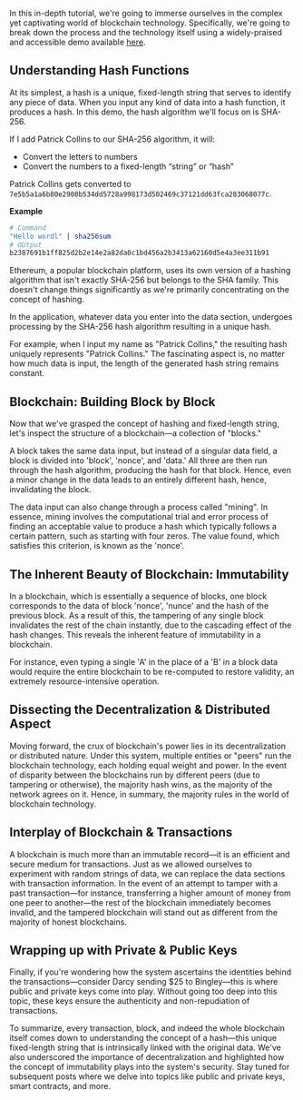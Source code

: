 
In this in-depth tutorial, we're going to immerse ourselves in the complex yet captivating world of blockchain technology. Specifically, we're going to break down the process and the technology itself using a widely-praised and accessible demo available [here](https://andersbrownworth.com/blockchain/).

## Understanding Hash Functions

At its simplest, a hash is a unique, fixed-length string that serves to identify any piece of data. When you input any kind of data into a hash function, it produces a hash. In this demo, the hash algorithm we'll focus on is SHA-256.

If I add Patrick Collins to our SHA-256 algorithm, it will:

- Convert the letters to numbers
- Convert the numbers to a fixed-length “string” or “hash”

Patrick Collins gets converted to `7e5b5a1a6b80e2908b534dd5728a998173d502469c37121dd63fca283068077c`.

**Example**
```sh
# Command
"Hello wordl" | sha256sum
# OUtput
b2387691b1ff825d2b2e14e2a82da0c1bd456a2b3413a62160d5e4a3ee311b91 
```

Ethereum, a popular blockchain platform, uses its own version of a hashing algorithm that isn't exactly SHA-256 but belongs to the SHA family. This doesn't change things significantly as we're primarily concentrating on the concept of hashing.

In the application, whatever data you enter into the data section, undergoes processing by the SHA-256 hash algorithm resulting in a unique hash.

For example, when I input my name as "Patrick Collins," the resulting hash uniquely represents "Patrick Collins." The fascinating aspect is, no matter how much data is input, the length of the generated hash string remains constant.

## Blockchain: Building Block by Block

Now that we've grasped the concept of hashing and fixed-length string, let's inspect the structure of a blockchain—a collection of "blocks."

A block takes the same data input, but instead of a singular data field, a block is divided into 'block', 'nonce', and 'data.' All three are then run through the hash algorithm, producing the hash for that block. Hence, even a minor change in the data leads to an entirely different hash, hence, invalidating the block.

The data input can also change through a process called "mining". In essence, mining involves the computational trial and error process of finding an acceptable value to produce a hash which typically follows a certain pattern, such as starting with four zeros. The value found, which satisfies this criterion, is known as the 'nonce'.

## The Inherent Beauty of Blockchain: Immutability

In a blockchain, which is essentially a sequence of blocks, one block corresponds to the data of block 'nonce', 'nunce' and the hash of the previous block. As a result of this, the tampering of any single block invalidates the rest of the chain instantly, due to the cascading effect of the hash changes. This reveals the inherent feature of immutability in a blockchain.

For instance, even typing a single 'A' in the place of a 'B' in a block data would require the entire blockchain to be re-computed to restore validity, an extremely resource-intensive operation.

## Dissecting the Decentralization & Distributed Aspect

Moving forward, the crux of blockchain's power lies in its decentralization or distributed nature. Under this system, multiple entities or "peers" run the blockchain technology, each holding equal weight and power. In the event of disparity between the blockchains run by different peers (due to tampering or otherwise), the majority hash wins, as the majority of the network agrees on it. Hence, in summary, the majority rules in the world of blockchain technology.

## Interplay of Blockchain & Transactions

A blockchain is much more than an immutable record—it is an efficient and secure medium for transactions. Just as we allowed ourselves to experiment with random strings of data, we can replace the data sections with transaction information. In the event of an attempt to tamper with a past transaction—for instance, transferring a higher amount of money from one peer to another—the rest of the blockchain immediately becomes invalid, and the tampered blockchain will stand out as different from the majority of honest blockchains.

## Wrapping up with Private & Public Keys

Finally, if you're wondering how the system ascertains the identities behind the transactions—consider Darcy sending $25 to Bingley—this is where public and private keys come into play. Without going too deep into this topic, these keys ensure the authenticity and non-repudiation of transactions.

To summarize, every transaction, block, and indeed the whole blockchain itself comes down to understanding the concept of a hash—this unique fixed-length string that is intrinsically linked with the original data. We've also underscored the importance of decentralization and highlighted how the concept of immutability plays into the system's security. Stay tuned for subsequent posts where we delve into topics like public and private keys, smart contracts, and more.